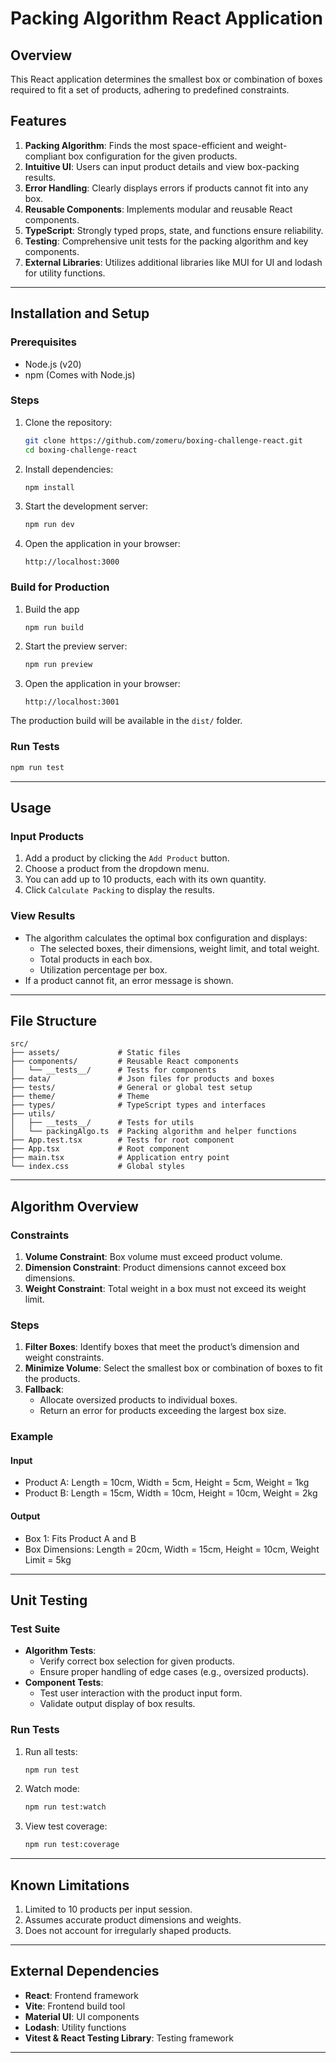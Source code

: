 # Packing Algorithm React Application

## Overview

This React application determines the smallest box or combination of boxes required to fit a set of products, adhering to predefined constraints.

## Features

1. **Packing Algorithm**: Finds the most space-efficient and weight-compliant box configuration for the given products.
2. **Intuitive UI**: Users can input product details and view box-packing results.
3. **Error Handling**: Clearly displays errors if products cannot fit into any box.
4. **Reusable Components**: Implements modular and reusable React components.
5. **TypeScript**: Strongly typed props, state, and functions ensure reliability.
6. **Testing**: Comprehensive unit tests for the packing algorithm and key components.
7. **External Libraries**: Utilizes additional libraries like MUI for UI and lodash for utility functions.

---

## Installation and Setup

### Prerequisites

- Node.js (v20)
- npm (Comes with Node.js)

### Steps

1. Clone the repository:
   ```bash
   git clone https://github.com/zomeru/boxing-challenge-react.git
   cd boxing-challenge-react
   ```
2. Install dependencies:
   ```bash
   npm install
   ```
3. Start the development server:
   ```bash
   npm run dev
   ```
4. Open the application in your browser:
   ```
   http://localhost:3000
   ```

### Build for Production

1. Build the app
   ```bash
   npm run build
   ```
2. Start the preview server:
   ```bash
   npm run preview
   ```
3. Open the application in your browser:
   ```
   http://localhost:3001
   ```

The production build will be available in the `dist/` folder.

### Run Tests

```bash
npm run test
```

---

## Usage

### Input Products

1. Add a product by clicking the `Add Product` button.
2. Choose a product from the dropdown menu.
3. You can add up to 10 products, each with its own quantity.
4. Click `Calculate Packing` to display the results.

### View Results

- The algorithm calculates the optimal box configuration and displays:
  - The selected boxes, their dimensions, weight limit, and total weight.
  - Total products in each box.
  - Utilization percentage per box.
- If a product cannot fit, an error message is shown.

---

## File Structure

```
src/
├── assets/             # Static files
├── components/         # Reusable React components
│   └── __tests__/      # Tests for components
├── data/               # Json files for products and boxes
├── tests/              # General or global test setup
├── theme/              # Theme
├── types/              # TypeScript types and interfaces
├── utils/
│   ├── __tests__/      # Tests for utils
│   └── packingAlgo.ts  # Packing algorithm and helper functions
├── App.test.tsx        # Tests for root component
├── App.tsx             # Root component
├── main.tsx            # Application entry point
└── index.css           # Global styles
```

---

## Algorithm Overview

### Constraints

1. **Volume Constraint**: Box volume must exceed product volume.
2. **Dimension Constraint**: Product dimensions cannot exceed box dimensions.
3. **Weight Constraint**: Total weight in a box must not exceed its weight limit.

### Steps

1. **Filter Boxes**: Identify boxes that meet the product’s dimension and weight constraints.
2. **Minimize Volume**: Select the smallest box or combination of boxes to fit the products.
3. **Fallback**:
   - Allocate oversized products to individual boxes.
   - Return an error for products exceeding the largest box size.

### Example

#### Input

- Product A: Length = 10cm, Width = 5cm, Height = 5cm, Weight = 1kg
- Product B: Length = 15cm, Width = 10cm, Height = 10cm, Weight = 2kg

#### Output

- Box 1: Fits Product A and B
- Box Dimensions: Length = 20cm, Width = 15cm, Height = 10cm, Weight Limit = 5kg

---

## Unit Testing

### Test Suite

- **Algorithm Tests**:
  - Verify correct box selection for given products.
  - Ensure proper handling of edge cases (e.g., oversized products).
- **Component Tests**:
  - Test user interaction with the product input form.
  - Validate output display of box results.

### Run Tests

1. Run all tests:
   ```bash
   npm run test
   ```
2. Watch mode:
   ```bash
   npm run test:watch
   ```
3. View test coverage:
   ```bash
   npm run test:coverage
   ```

---

## Known Limitations

1. Limited to 10 products per input session.
2. Assumes accurate product dimensions and weights.
3. Does not account for irregularly shaped products.

---

## External Dependencies

- **React**: Frontend framework
- **Vite**: Frontend build tool
- **Material UI**: UI components
- **Lodash**: Utility functions
- **Vitest & React Testing Library**: Testing framework

---
